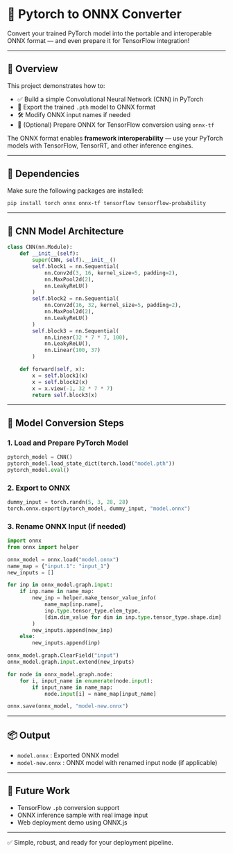 # 🧠 Pytorch to ONNX Converter

Convert your trained PyTorch model into the portable and interoperable ONNX format — and even prepare it for TensorFlow integration!

---

## 🚀 Overview

This project demonstrates how to:

- ✅ Build a simple Convolutional Neural Network (CNN) in PyTorch
- 🔁 Export the trained `.pth` model to ONNX format
- 🛠 Modify ONNX input names if needed
- 🔄 (Optional) Prepare ONNX for TensorFlow conversion using `onnx-tf`

The ONNX format enables **framework interoperability** — use your PyTorch models with TensorFlow, TensorRT, and other inference engines.

---

## 🧰 Dependencies

Make sure the following packages are installed:

```bash
pip install torch onnx onnx-tf tensorflow tensorflow-probability
```

---

## 🧠 CNN Model Architecture

```python
class CNN(nn.Module):
    def __init__(self):
        super(CNN, self).__init__()
        self.block1 = nn.Sequential(
            nn.Conv2d(3, 16, kernel_size=5, padding=2),
            nn.MaxPool2d(2),
            nn.LeakyReLU()
        )
        self.block2 = nn.Sequential(
            nn.Conv2d(16, 32, kernel_size=5, padding=2),
            nn.MaxPool2d(2),
            nn.LeakyReLU()
        )
        self.block3 = nn.Sequential(
            nn.Linear(32 * 7 * 7, 100),
            nn.LeakyReLU(),
            nn.Linear(100, 37)
        )

    def forward(self, x):
        x = self.block1(x)
        x = self.block2(x)
        x = x.view(-1, 32 * 7 * 7)
        return self.block3(x)
```

---

## 🧪 Model Conversion Steps

### 1. Load and Prepare PyTorch Model

```python
pytorch_model = CNN()
pytorch_model.load_state_dict(torch.load("model.pth"))
pytorch_model.eval()
```

### 2. Export to ONNX

```python
dummy_input = torch.randn(5, 3, 28, 28)
torch.onnx.export(pytorch_model, dummy_input, "model.onnx")
```

### 3. Rename ONNX Input (if needed)

```python
import onnx
from onnx import helper

onnx_model = onnx.load("model.onnx")
name_map = {"input.1": "input_1"}
new_inputs = []

for inp in onnx_model.graph.input:
    if inp.name in name_map:
        new_inp = helper.make_tensor_value_info(
            name_map[inp.name],
            inp.type.tensor_type.elem_type,
            [dim.dim_value for dim in inp.type.tensor_type.shape.dim]
        )
        new_inputs.append(new_inp)
    else:
        new_inputs.append(inp)

onnx_model.graph.ClearField("input")
onnx_model.graph.input.extend(new_inputs)

for node in onnx_model.graph.node:
    for i, input_name in enumerate(node.input):
        if input_name in name_map:
            node.input[i] = name_map[input_name]

onnx.save(onnx_model, "model-new.onnx")
```

---

## 📦 Output

- `model.onnx` : Exported ONNX model
- `model-new.onnx` : ONNX model with renamed input node (if applicable)

---

## 🧩 Future Work

- TensorFlow `.pb` conversion support
- ONNX inference sample with real image input
- Web deployment demo using ONNX.js

---

✅ Simple, robust, and ready for your deployment pipeline.
